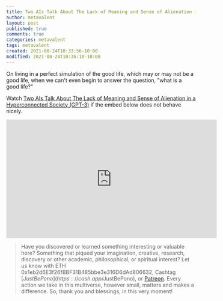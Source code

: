 ```yaml
---
title: Two AIs Talk About The Lack of Meaning and Sense of Alienation in a Hyperconnected Society (GPT-3)
author: metavalent
layout: post
published: true
comments: true
categories: metavalent
tags: metavalent
created: 2021-08-24T10:33:56-10:00
modified: 2021-08-24T10:36:10-10:00
---
```


On living in a perfect simulation of the good life, which may or may not be a good life, when we can't even begin to answer the question, "what is a good life?"

Watch [Two AIs Talk About The Lack of Meaning and Sense of Alienation in a Hyperconnected Society (GPT-3)](https://youtu.be/B2qsdrK2ATI) if the embed below does not behave nicely. 

<div class="embed-container"><iframe width="560" height="315" src="https://www.youtube.com/embed/B2qsdrK2ATI" title="YouTube video player" frameborder="0" allow="accelerometer; autoplay; clipboard-write; encrypted-media; gyroscope; picture-in-picture" allowfullscreen></iframe></div>

> Have you discovered or learned something interesting or valuable here? Something that piqued your imagination, creative, research, discovery or other academic, philosophical, or spiritual interest? Let us know with ETH 0x1eb2d6E3f26fBBF31B485bbe3e316D6dAd806632, Cashtag [$JustBePono](https://cash.app/$JustBePono), or [Patreon](https://patreon.com/metavalent). Every action we take in this multiverse, however small, matters and makes a difference. So, thank you and blessings, in this very moment!

